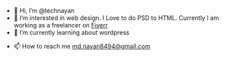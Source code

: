 - 👋 Hi, I’m @technayan
- 👀 I’m interested in web design. I Love to do PSD to HTML. Currently I am working as a freelancer on <a href="https://www.fiverr.com/dev_nayan">Fiverr</a>
- 🌱 I’m currently learning about wordpress
<!-- - 💞️ I’m looking to collaborate on ... -->
- 📫 How to reach me md.nayan8494@gmail.com

<!---
technayan/technayan is a ✨ special ✨ repository because its `README.md` (this file) appears on your GitHub profile.
You can click the Preview link to take a look at your changes.
--->
